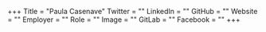 +++
Title = "Paula Casenave"
Twitter = ""
LinkedIn = ""
GitHub = ""
Website = ""
Employer = ""
Role = ""
Image = ""
GitLab = ""
Facebook = ""
+++
